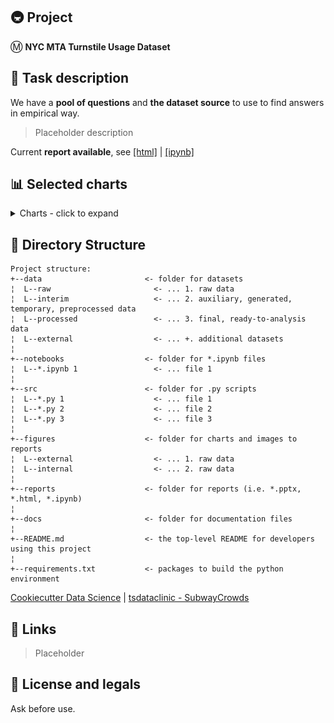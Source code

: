## 🚇 Project
Ⓜ️ **NYC MTA Turnstile Usage Dataset**

## 📖 Task description
We have a **pool of questions** and **the dataset source** to use to find answers in empirical way.

> Placeholder description

Current **report available**, see [[html]](https://github.com/Witold1/mta_data_research/blob/master/reports/Report%20notes%20and%20processing%20code_final.html) | [[ipynb]](https://nbviewer.org/github/Witold1/mta_data_research/blob/master/notebooks/Report%20notes%20and%20processing%20code_final.ipynb)
<!--- Current **raw report available** on demand. --->

## 📊 Selected charts
<details>
  <summary>Charts - click to expand</summary>

  <table align="center">
  <thead>
    <tr>
      <th><img src="./figures/internal/VIZ4.png?raw=true" alt="VIZ4" width="300" height="250"></th>
      <th><img src="./figures/internal/VIZ3.png?raw=true" alt="VIZ3" width="300" height="250"></th>
    </tr>
    <tr>
      <th><img src="./figures/internal/DA4.png?raw=true" alt="DA4" width="300" height="200"></th>
      <th><img src="./figures/internal/DA2.png?raw=true" alt="DA2" width="300" height="150"></th>
    </tr>
  </thead>
  <tbody>
    <tr>
      <td colspan="2"><img src="./figures/internal/VIZ5.png?raw=true" alt="VIZ5" width="650" height="200"></td>
    </tr>
    <tr>
      <td colspan="2"><img src="./figures/internal/DA6.png?raw=true" alt="DA6" width="650" height="350"></td>
    </tr>
  </tbody>
  </table>
</details>

## 📁 Directory Structure
```
Project structure:
+--data                       <- folder for datasets
¦  L--raw                       <- ... 1. raw data
¦  L--interim                   <- ... 2. auxiliary, generated, temporary, preprocessed data
¦  L--processed                 <- ... 3. final, ready-to-analysis data
¦  L--external                  <- ... +. additional datasets
¦  
+--notebooks                  <- folder for *.ipynb files
¦  L--*.ipynb 1                 <- ... file 1
¦
+--src                        <- folder for .py scripts
¦  L--*.py 1                    <- ... file 1
¦  L--*.py 2                    <- ... file 2
¦  L--*.py 3                    <- ... file 3
¦
+--figures                    <- folder for charts and images to reports
¦  L--external                  <- ... 1. raw data
¦  L--internal                  <- ... 2. raw data
¦
+--reports                    <- folder for reports (i.e. *.pptx, *.html, *.ipynb)
¦
+--docs                       <- folder for documentation files
¦
+--README.md                  <- the top-level README for developers using this project
¦
+--requirements.txt           <- packages to build the python environment
```
[Cookiecutter Data Science](https://drivendata.github.io/cookiecutter-data-science/#directory-structure)
| [tsdataclinic - SubwayCrowds](https://github.com/tsdataclinic/SubwayCrowds)


## 📌 Links
> Placeholder
<!--- * Feature engineering. Preprocessing. Charts [Here](https://nbviewer.org/) --->

## 🐉 License and legals
Ask before use.
